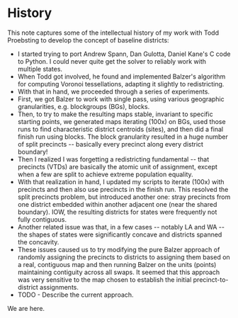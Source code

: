 # History

This note captures some of the intellectual history of my work with Todd Proebsting to develop the concept of baseline districts:

- I started trying to port Andrew Spann, Dan Gulotta, Daniel Kane's C code to Python. I could never quite get the solver to reliably work with multiple states.
- When Todd got involved, he found and implemented Balzer's algorithm for computing Voronoi tessellations, adapting it slightly to redistricting.
- With that in hand, we proceeded through a series of experiments.
- First, we got Balzer to work with single pass, using various geographic granularities, e.g. blockgroups (BGs), blocks.
- Then, to try to make the resulting maps stable, invariant to specific starting points, we generated maps iterating (100x) on BGs, used those runs to find characteristic district centroids (sites), and then did a final finish run using blocks. The block granularity resulted in a huge number of split precincts -- basically every precinct along every district boundary!
- Then I realized I was forgetting a redistricting fundamental -- that precincts (VTDs) are basically the atomic unit of assignment, except when a few are split to achieve extreme population equality.
- With that realization in hand, I updated my scripts to iterate (100x) with precincts and then also use precincts in the finish run. This resolved the split precincts problem, but introduced another one: stray precincts from one district embedded within another adjacent one (near the shared boundary). IOW, the resulting districts for states were frequently not fully contiguous.
- Another related issue was that, in a few cases -- notably LA and WA -- the shapes of states were significantly concave and districts spanned the concavity.
- These issues caused us to try modifying the pure Balzer approach of randomly assigning the precincts to districts to assigning them based on a real, contiguous map and then running Balzer on the units (points) maintaining contiguity across all swaps. It seemed that this approach was very sensitive to the map chosen to establish the initial precinct-to-district assignments.
- TODO - Describe the current approach.

We are here.